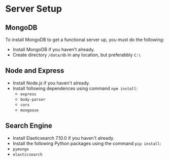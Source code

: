 # Server Setup

## MongoDB 
To install MongoDB to get a functional server up, you must do the following:
* Install MongoDB if you haven't already.
* Create directory `/data/db` in any location, but preferabbly `C:\`

## Node and Express
* Install Node.js if you haven't already. 
* Install following dependences using command `npm install`: 
  * `express`
  * `body-parser`
  * `cors`
  * `mongoose`
  
## Search Engine
* Install Elasticsearch 7.10.0 if you haven't already. 
* Install the following Python packages using the command `pip install`:
 * `pymongo`
 * `elasticsearch`
